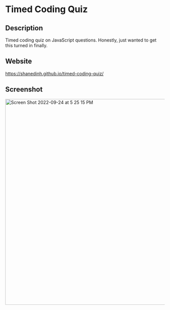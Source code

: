 # Timed Coding Quiz

## Description

Timed coding quiz on JavaScript questions.
Honestly, just wanted to get this turned in finally.

## Website
https://shanedinh.github.io/timed-coding-quiz/

## Screenshot
<img width="651" alt="Screen Shot 2022-09-24 at 5 25 15 PM" src="https://user-images.githubusercontent.com/104178313/192120742-2d120629-5b27-4ecf-9a17-6e4422b52c3e.png">
